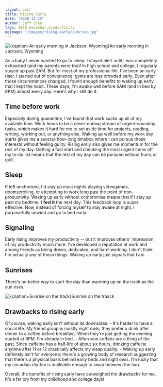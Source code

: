 ```yaml
---
layout: post
title: Rising Early
date: "2020-12-25"
author: Jeff Chen
tags: 2020,december,productivity
ogImage: "/images/rising-early/sunrise.jpg"
---
```


![{caption=An early morning in Jackson, Wyoming}An early morning in Jackson, Wyoming](/images/rising-early/hero.jpg)

As a baby I never wanted to go to sleep: I stayed alert until I was completely exhausted (and my parents were too)! In high school and college, I regularly stayed up past 2AM. But for most of my professional life, I've been an early riser. I started out of convenience: gyms are less crowded early. Even after those circumstances changed, I found enough benefits to waking up early that I kept the habit. These days, I'm awake well before 6AM (and in bed by 9PM) almost every day. Here's why I still do it:

<!-- excerpt -->

## Time before work

Especially during quarantine, I've found that work sucks up all of my available time. Work tends to be a never-ending stream of urgent-sounding tasks, which makes it hard for me to set aside time for projects, reading, writing, working out, or anything else. Waking up well before my work day starts gives me a several-hour-long timebox where I can pursue those interests without feeling guilty.
Rising early also gives me momentum for the rest of my day. Getting a fast start and checking the most urgent items off my to-do list means that the rest of my day can be pursued without hurry or guilt.

## Sleep

If left unchecked, I'd stay up most nights playing videogames, doomscrolling, or attempting to work long past the point of non-productivity. Waking up early without compromise means that if I stay up past my bedtime, I **feel it** the next day. This feedback loop is super effective. Now, instead of forcing myself to stay awake at night, I purposefully unwind and go to bed early.

## Signaling

Early rising improves my productivity -- but it improves others' impression of my productivity much more. I've developed a reputation at work and among friends as being driven, dedicated, and hard-working. I don't think I'm actually any of those things. Waking up early just signals that I am.

## Sunrises

There's no better way to start the day than warming up on the track as the sun rises.

![{caption=Sunrise on the track}Sunrise on the traack](/images/rising-early/sunrise.jpg)

## Drawbacks to rising early

Of course, waking early isn't without its downsides: - It's harder to have a social life. My friend group is mostly night owls; they prefer a drink after dinner to a coffee before breakfast. When they're just getting the evening started at 9PM, I'm already in bed. - Afternoon coffees are a thing of the past. Since caffeine has a half-life of about six hours, drinking caffeine anytime after 11 or 12 drastically affects my sleep quality. - Waking up early definitely isn't for everyone; there's a growing body of research suggesting that there's a physical basis behind early birds and night owls. I'm lucky that my circadian rhythm is malleable enough to swap between the two.

Overall, the benefits of rising early have outweighed the drawbacks for me. It's a far cry from my childhood and college days!
